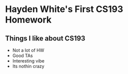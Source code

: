 # Hayden White's First CS193 Homework

## Things I like about CS193

- Not a lot of HW
- Good TAs
- Interesting vibe
- Its nothin crazy
